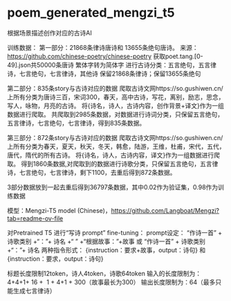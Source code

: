 # poem_generated_mengzi_t5
根据场景描述创作对应的古诗AI

训练数据：
第一部分：21868条律诗唐诗和 13655条绝句唐诗。
来源：https://github.com/chinese-poetry/chinese-poetry
获取poet.tang.[0-49].json共50000条唐诗
繁体字转为简体字
进行古诗分类：五言绝句，五言律诗，七言绝句，七言律诗，其他诗
保留21868条律诗；保留13655条绝句

第二部分：835条story与古诗对应的数据
爬取古诗文网https://so.gushiwen.cn/上所有分类为唐诗三百，宋词300，春天，高中古诗，写花，离别，励志，思念，写人，咏物，月亮的古诗。
将{诗名，诗人，古诗内容，创作背景+译文}作为一组数据进行爬取。
共爬取到2985条数据，对数据进行诗词分类，只保留五言绝句，五言律诗，七言绝句，七言律诗，得到835条数据。


第三部分：872条story与古诗对应的数据
爬取古诗文网https://so.gushiwen.cn/上所有分类为春天，夏天，秋天，冬天，韩愈，陆游，王维，杜甫，宋代，五代，唐代，隋代的所有古诗。
将{诗名，诗人，古诗内容，译文}作为一组数据进行爬取。
得到1860条数据,对爬取到的数据进行诗歌分类，只保留五言绝句，五言律诗，七言绝句，七言律诗，剩下1100，去重后得到872条数据。


3部分数据放到一起去重后得到36797条数据，其中0.02作为验证集，0.98作为训练数据

模型：Mengzi-T5 model (Chinese)，https://github.com/Langboat/Mengzi?tab=readme-ov-file

对Pretrained T5 进行“写诗 prompt” fine-tuning：
prompt设定：  “作诗一首” + 诗歌类别 +“：”+ 诗名 +“ </s>” +“根据故事：”+故事 或 “作诗一首” + 诗歌类别 +“：”+ 诗名
两种指令形式：
  {instruction：要求+故事，output：诗句}
和
  {instruction：要求，output：诗句}

标题长度限制12token，诗人4token，诗歌64token
输入的长度限制为：4+4+1+ 16 +  1 + 4+1 + 300（故事最长为300）
输出长度限制为：64（最多只能生成七言律诗）
